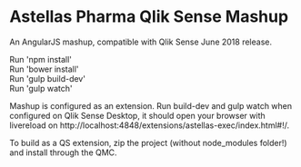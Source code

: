 # Astellas Pharma Qlik Sense Mashup
An AngularJS mashup, compatible with Qlik Sense June 2018 release.  

Run 'npm install'  
Run 'bower install'  
Run 'gulp build-dev'  
Run 'gulp watch'  

Mashup is configured as an extension. Run build-dev and gulp watch when configured on Qlik Sense Desktop, it should open your browser with livereload on http://localhost:4848/extensions/astellas-exec/index.html#!/.

To build as a QS extension, zip the project (without node_modules folder!) and install through the QMC.